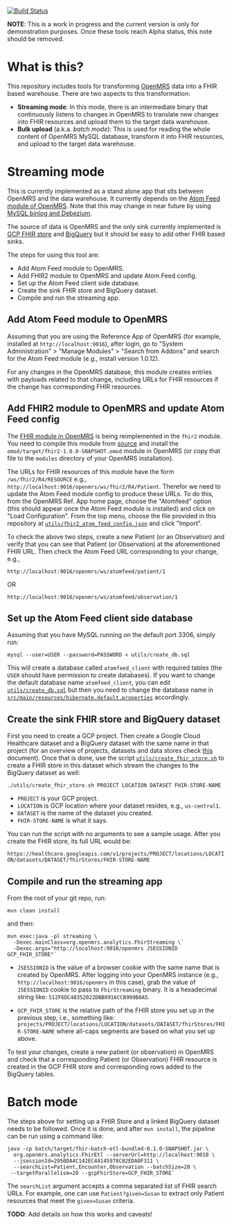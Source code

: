 [![Build Status](https://travis-ci.org/GoogleCloudPlatform/openmrs-fhir-analytics.svg?branch=master)](https://travis-ci.org/GoogleCloudPlatform/openmrs-fhir-analytics)

**NOTE**: This is a work in progress and the current version is only for
demonstration purposes. Once these tools reach Alpha status, this note should
be removed.

# What is this?
This repository includes tools for transforming [OpenMRS](openmrs.org) data
into a FHIR based warehouse. There are two aspects to this transformation:
- **Streaming mode**: In this mode, there is an intermediate binary that
continuously listens to changes in OpenMRS to translate new changes into FHIR
resources and upload them to the target data warehouse.
- **Bulk upload** (a.k.a. _batch mode_): This is used for reading the whole
content of OpenMRS MySQL database, transform it into FHIR resources, and upload
to the target data warehouse.

# Streaming mode
This is currently implemented as a stand alone app that sits between OpenMRS and
the data warehouse. It currently depends on the [Atom Feed module of OpenMRS](
https://wiki.openmrs.org/display/docs/Atom+Feed+Module). Note that this may
change in near future by using [MySQL binlog and Debezium](
https://debezium.io/documentation/reference/1.2/connectors/mysql.html).

The source of data is OpenMRS and the only sink currently implemented is
[GCP FHIR store](https://cloud.google.com/healthcare/docs/concepts/fhir) and
[BigQuery](https://cloud.google.com/bigquery) but it should be easy to add
other FHIR based sinks.

The steps for using this tool are:
- Add Atom Feed module to OpenMRS.
- Add FHIR2 module to OpenMRS and update Atom Feed config.
- Set up the Atom Feed client side database.
- Create the sink FHIR store and BigQuery dataset.
- Compile and run the streaming app.

## Add Atom Feed module to OpenMRS
Assuming that you are using the Reference App of OpenMRS (for example, installed
at `http://localhost:9016`), after login, go to
"System Administration" > "Manage Modules" > "Search from Addons" and search
for the Atom Feed module (e.g., install version 1.0.12).

For any changes in the OpenMRS database, this module creates entries with
payloads related to that change, including URLs for FHIR resources if the
change has corresponding FHIR resources.

## Add FHIR2 module to OpenMRS and update Atom Feed config
The [FHIR module in OpenMRS](
https://wiki.openmrs.org/display/projects/OpenMRS+FHIR+Module) is being
reimplemented in the `fhir2` module. You need to compile this module from
[source](https://github.com/openmrs/openmrs-module-fhir2) and install the
`omod/target/fhir2-1.0.0-SNAPSHOT.omod` module in OpenMRS (or copy that file to
the `modules` directory of your OpenMRS installation).

The URLs for FHIR resources of this module have the form `/ws/fhir2/R4/RESOURCE`
e.g., `http://localhost:9016/openmrs/ws/fhir2/R4/Patient`. Therefor we need to
update the Atom Feed module config to produce these URLs. To do this, from the
OpenMRS Ref. App home page, choose the "Atomfeed" option (this should appear
once the Atom Feed module is installed) and click on "Load Configuration". From
the top menu, choose the file provided in this repository at
[`utils/fhir2_atom_feed_config.json`](utils/fhir2_atom_feed_config.json) and
click "Import".

To check the above two steps, create a new Patient (or an Observation) and
verify that you can see that Patient (or Observation) at the aforementioned
FHIR URL. Then check the Atom Feed URL corresponding to your change, e.g.,

`http://localhost:9016/openmrs/ws/atomfeed/patient/1`

OR

`http://localhost:9016/openmrs/ws/atomfeed/observation/1`

## Set up the Atom Feed client side database
Assuming that you have MySQL running on the default port 3306, simply run:

`mysql --user=USER --password=PASSWORD < utils/create_db.sql`

This will create a database called `atomfeed_client` with required tables (the
`USER` should have permission to create databases). If you want to change the
default database name `atomfeed_client`, you can edit [`utils/create_db.sql`](
utils/create_db.sql) but then you need to change the database name in
[`src/main/resources/hibernate.default.properties`](
src/main/resources/hibernate.default.properties) accordingly.

## Create the sink FHIR store and BigQuery dataset
First you need to create a GCP project. Then create a Google
Cloud Healthcare dataset and a BigQuery dataset with the same name in that
project (for an overview of projects, datasets and data stores check [this](
https://cloud.google.com/healthcare/docs/concepts/projects-datasets-data-stores)
document). Once that is done, use the script
[`utils/create_fhir_store.sh`](utils/create_fhir_store.sh) to create
a FHIR store in this dataset which stream the changes to the BigQuery dataset
as well:

`./utils/create_fhir_store.sh PROJECT LOCATION DATASET FHIR-STORE-NAME`
- `PROJECT` is your GCP project.
- `LOCATION` is GCP location where your dataset resides, e.g., `us-central1`.
- `DATASET` is the name of the dataset you created.
- `FHIR-STORE-NAME` is what it says.

You can run the script with no arguments to see a sample usage. After you create
the FHIR store, its full URL would be:

`https://healthcare.googleapis.com/v1/projects/PROJECT/locations/LOCATION/datasets/DATASET/fhirStores/FHIR-STORE-NAME`
                    
## Compile and run the streaming app
From the root of your git repo, run:

`mvn clean install`

and then:

```
mvn exec:java -pl streaming \
  -Dexec.mainClass=org.openmrs.analytics.FhirStreaming \`
  -Dexec.args="http://localhost:9016/openmrs JSESSIONID GCP_FHIR_STORE"`
```

- `JSESSIONID` is the value of a browser cookie with the same name that is
created by OpenMRS. After logging into your OpenMRS instance (e.g.,
`http://localhost:9016/openmrs` in this case), grab the value of `JSESSIONID`
cookie to pass to `FhirStreaming` binary. It is a hexadecimal string like:
`512F6DC48352022DBB8916CCB999B8A5`.

- `GCP_FHIR_STORE` is the relative path of the FHIR store you set up in the
previous step, i.e., something like:
`projects/PROJECT/locations/LOCATION/datasets/DATASET/fhirStores/FHIR-STORE-NAME`
where all-caps segments are based on what you set up above.

To test your changes, create a new patient (or observation) in OpenMRS and check
that a corresponding Patient (or Observation) FHIR resource is created in the
GCP FHIR store and corresponding rows added to the BigQuery tables.

# Batch mode 
The steps above for setting up a FHIR Store and a linked BigQuery dataset needs
to be followed. Once it is done, and after `mvn install`, the pipeline can be
run using a command like:

```
java -cp batch/target/fhir-batch-etl-bundled-0.1.0-SNAPSHOT.jar \
  org.openmrs.analytics.FhirEtl --serverUrl=http://localhost:9018 \
  --jsessionId=2950DA4C142EC44145978C02EDA0F311 \
  --searchList=Patient,Encounter,Observation --batchSize=20 \
 --targetParallelism=20 --gcpFhirStore=GCP_FHIR_STORE`
```
The `searchList` argument accepts a comma separated list of FHIR search URLs.
For example, one can use `Patient?given=Susan` to extract only Patient resources
that meet the `given=Susan` criteria.
 
**TODO**: Add details on how this works and caveats!

